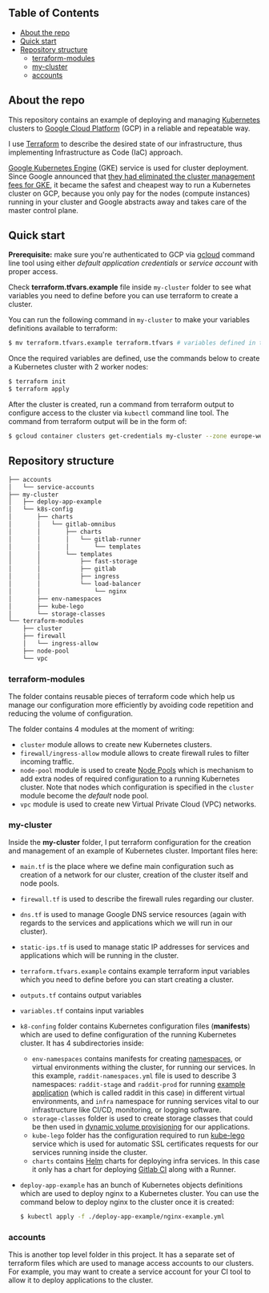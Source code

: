 ## Table of Contents
* [About the repo](#about-the-repo)
* [Quick start](#quick-start)
* [Repository structure](#repository-structure)
   * [terraform-modules](#terraform-modules)
   * [my-cluster](#my-cluster)
   * [accounts](#accounts)

## About the repo
This repository contains an example of deploying and managing [Kubernetes](https://kubernetes.io/) clusters to [Google Cloud Platform](https://cloud.google.com/) (GCP) in a reliable and repeatable way.

I use [Terraform](https://www.terraform.io/) to describe the desired state of our infrastructure, thus implementing Infrastructure as Code (IaC) approach.

[Google Kubernetes Engine](https://cloud.google.com/kubernetes-engine/) (GKE) service is used for cluster deployment. Since Google announced that [they had eliminated the cluster management fees for GKE](https://cloudplatform.googleblog.com/2017/11/Cutting-Cluster-Management-Fees-on-Google-Kubernetes-Engine.html), it became the safest and cheapest way to run a Kubernetes cluster on GCP, because you only pay for the nodes (compute instances) running in your cluster and Google abstracts away and takes care of the master control plane.  


## Quick start
**Prerequisite:** make sure you're authenticated to GCP via [gcloud](https://cloud.google.com/sdk/gcloud/) command line tool using either _default application credentials_ or _service account_ with proper access.

Check **terraform.tfvars.example** file inside `my-cluster` folder to see what variables you need to define before you can use terraform to create a cluster.

You can run the following command in `my-cluster` to make your variables definitions available to terraform:
```bash
$ mv terraform.tfvars.example terraform.tfvars # variables defined in terraform.tfvars will be automatically picked up by terraform during the run
```

Once the required variables are defined, use the commands below to create a Kubernetes cluster with 2 worker nodes:
```bash
$ terraform init
$ terraform apply
```

After the cluster is created, run a command from terraform output to configure access to the cluster via `kubectl` command line tool. The command from terraform output will be in the form of:

```bash
$ gcloud container clusters get-credentials my-cluster --zone europe-west1-b --project example-123456
```


## Repository structure
```bash
├── accounts
│   └── service-accounts
├── my-cluster
│   ├── deploy-app-example
│   └── k8s-config
│       ├── charts
│       │   └── gitlab-omnibus
│       │       ├── charts
│       │       │   └── gitlab-runner
│       │       │       └── templates
│       │       └── templates
│       │           ├── fast-storage
│       │           ├── gitlab
│       │           ├── ingress
│       │           └── load-balancer
│       │               └── nginx
│       ├── env-namespaces
│       ├── kube-lego
│       └── storage-classes
└── terraform-modules
    ├── cluster
    ├── firewall
    │   └── ingress-allow
    ├── node-pool
    └── vpc
```

### terraform-modules
The folder contains reusable pieces of terraform code which help us manage our configuration more efficiently by avoiding code repetition and reducing the volume of configuration.

The folder contains 4 modules at the moment of writing:

* `cluster` module allows to create new Kubernetes clusters.
* `firewall/ingress-allow` module allows to create firewall rules to filter incoming traffic.
* `node-pool` module is used to create [Node Pools](https://cloud.google.com/kubernetes-engine/docs/concepts/node-pools) which is mechanism to add extra nodes of required configuration to a running Kubernetes cluster. Note that nodes which configuration is specified in the `cluster` module become the _default_ node pool.  
* `vpc` module is used to create new Virtual Private Cloud (VPC) networks.

### my-cluster
Inside the **my-cluster** folder, I put terraform configuration for the creation and management of an example of Kubernetes cluster.
Important files here:

* `main.tf` is the place where we define main configuration such as creation of a network for our cluster, creation of the cluster itself and node pools.
* `firewall.tf` is used to describe the firewall rules regarding our cluster.
* `dns.tf` is used to manage Google DNS service resources (again with regards to the services and applications which we will run in our cluster).
* `static-ips.tf` is used to manage static IP addresses for services and applications which will be running in the cluster.
* `terraform.tfvars.example` contains example terraform input variables which you need to define before you can start creating a cluster.
* `outputs.tf` contains output variables
* `variables.tf` contains input variables

* `k8-confing` folder contains Kubernetes configuration files (**manifests**) which are used to define configuration of the running Kubernetes cluster.
It has 4 subdirectories inside:
    * `env-namespaces` contains manifests for creating [namespaces](https://kubernetes.io/docs/concepts/overview/working-with-objects/namespaces/), or virtual environments withing the cluster, for running our services. In this example, `raddit-namespaces.yml` file is used to describe 3 namespaces: `raddit-stage` and `raddit-prod` for running [example application](https://github.com/Artemmkin/microservices-raddit) (which is called raddit in this case) in different virtual environments, and `infra` namespace for running services vital to our infrastructure like CI/CD, monitoring, or logging software.
    * `storage-classes` folder is used to create storage classes that could be then used in [dynamic volume provisioning](http://blog.kubernetes.io/2017/03/dynamic-provisioning-and-storage-classes-kubernetes.html) for our applications.
    * `kube-lego` folder has the configuration required to run [kube-lego](https://github.com/jetstack/kube-lego) service which is used for automatic SSL certificates requests for our services running inside the cluster.
    * `charts` contains [Helm](https://github.com/kubernetes/helm) charts for deploying infra services. In this case it only has a chart for deploying [Gitlab CI](https://about.gitlab.com/features/gitlab-ci-cd/) along with a Runner.

* `deploy-app-example` has an bunch of Kubernetes objects definitions which are used to deploy nginx to a Kubernetes cluster. You can use the command below to deploy nginx to the cluster once it is created:
	```bash
	$ kubectl apply -f ./deploy-app-example/nginx-example.yml
	```

### accounts
This is another top level folder in this project. It has a separate set of terraform files which are used to manage access accounts to our clusters. For example, you may want to create a service account for your CI tool to allow it to deploy applications to the cluster.
